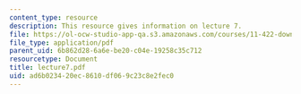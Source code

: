 ```yaml
---
content_type: resource
description: This resource gives information on lecture 7.
file: https://ol-ocw-studio-app-qa.s3.amazonaws.com/courses/11-422-downtown-management-organizations-fall-2006/ad6b023420ec8610df069c23c8e2fec0_lecture7.pdf
file_type: application/pdf
parent_uid: 6b862d28-6a6e-be20-c04e-19258c35c712
resourcetype: Document
title: lecture7.pdf
uid: ad6b0234-20ec-8610-df06-9c23c8e2fec0
---
```

